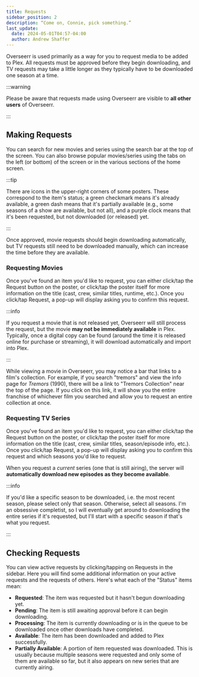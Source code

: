 ```yaml
---
title: Requests
sidebar_position: 2
description: “Come on, Connie, pick something.”
last_update:
  date: 2024-05-01T04:57-04:00
  author: Andrew Shaffer
---
```


Overseerr is used primarily as a way for you to request media to be added to Plex. All requests must be approved before they begin downloading, and TV requests may take a little longer as they typically have to be downloaded one season at a time.

:::warning

Please be aware that requests made using Overseerr are visible to **all other users** of Overseerr.

:::

## Making Requests

You can search for new movies and series using the search bar at the top of the screen. You can also browse popular movies/series using the tabs on the left (or bottom) of the screen or in the various sections of the home screen.

:::tip

There are icons in the upper-right corners of some posters. These correspond to the item's status; a green checkmark means it's already available, a green dash means that it's partially available (e.g., some seasons of a show are available, but not all), and a purple clock means that it's been requested, but not downloaded (or released) yet.

:::

Once approved, movie requests should begin downloading automatically, but TV requests still need to be downloaded manually, which can increase the time before they are available.

### Requesting Movies

Once you've found an item you'd like to request, you can either click/tap the Request button on the poster, or click/tap the poster itself for more information on the title (cast, crew, similar titles, runtime, etc.). Once you click/tap Request, a pop-up will display asking you to confirm this request.

:::info

If you request a movie that is not released yet, Overseerr will still process the request, but the movie **may not be immediately available** in Plex. Typically, once a digital copy can be found (around the time it is released online for purchase or streaming), it will download automatically and import into Plex.

:::

While viewing a movie in Overseerr, you may notice a bar that links to a film's collection. For example, if you search "tremors" and view the info page for *Tremors* (1990), there will be a link to "Tremors Collection" near the top of the page. If you click on this link, it will show you the entire franchise of whichever film you searched and allow you to request an entire collection at once.

### Requesting TV Series

Once you've found an item you'd like to request, you can either click/tap the Request button on the poster, or click/tap the poster itself for more information on the title (cast, crew, similar titles, season/episode info, etc.). Once you click/tap Request, a pop-up will display asking you to confirm this request and which seasons you'd like to request.

When you request a *current* series (one that is still airing), the server will **automatically download new episodes as they become available**.

:::info

If you'd like a specific season to be downloaded, i.e. the most recent season, please select only that season. Otherwise, select all seasons. I'm an obsessive completist, so I will eventually get around to downloading the entire series if it's requested, but I'll start with a specific season if that's what you request.

:::

## Checking Requests

You can view active requests by clicking/tapping on Requests in the sidebar. Here you will find some additional information on your active requests and the requests of others. Here's what each of the "Status" items mean:

- **Requested**: The item was requested but it hasn't begun downloading yet.
- **Pending**: The item is still awaiting approval before it can begin downloading.
- **Processing**: The item is currently downloading or is in the queue to be downloaded once other downloads have completed.
- **Available**: The item has been downloaded and added to Plex successfully.
- **Partially Available**: A portion of item requested was downloaded. This is usually because multiple seasons were requested and only some of them are available so far, but it also appears on new series that are currently airing.  
